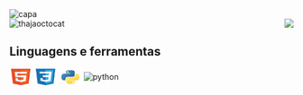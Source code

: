 <div>
</div>
<img  alt="capa"  src="https://user-images.githubusercontent.com/91037647/186550581-1650877a-ea33-4285-ab4a-eeba18a5ca1e.png")>
</div>

<br>
 
<div>
   <img height="220" width="220" alt="thajaoctocat" src="https://user-images.githubusercontent.com/91037647/134501766-594d1b78-2b8c-482f-bd28-d12277c93715.png")
   <a href="https://github.com/thajatakuma">
   <img  align="right" height="200" src="https://github-readme-stats.vercel.app/api?username=thajatakuma&show_icons=true&theme=tokyonight&include_all_commits=true&count_private=true"/>
 </div>
 
 
 <div style="display: inline_block">
   
  <h2 >Linguagens e ferramentas</h2>
  
  <img align="center" alt="html" height="30" width="40" src="https://raw.githubusercontent.com/devicons/devicon/master/icons/html5/html5-original.svg">
  <img align="center" alt="css" height="30" width="40" src="https://raw.githubusercontent.com/devicons/devicon/master/icons/css3/css3-original.svg">
  <img align="center" alt="python" height="30" width="40" src="https://raw.githubusercontent.com/devicons/devicon/master/icons/python/python-original.svg">
  <img align="center" alt="python" height="30" width="40" src="https://cdn.jsdelivr.net/gh/devicons/devicon/icons/c/c-plain.svg">
   
 <br>
 </div>


